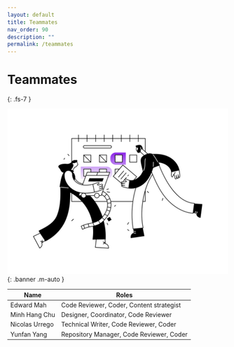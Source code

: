 ```yaml
---
layout: default
title: Teammates
nav_order: 90
description: ""
permalink: /teammates
---
```


# Teammates
{: .fs-7 }

![teammates.webp](teammates.webp){: .banner .m-auto }


Name | Roles
--|--
Edward Mah | Code Reviewer, Coder, Content strategist
Minh Hang Chu | Designer, Coordinator, Code Reviewer
Nicolas Urrego | Technical Writer, Code Reviewer, Coder
Yunfan Yang | Repository Manager, Code Reviewer, Coder